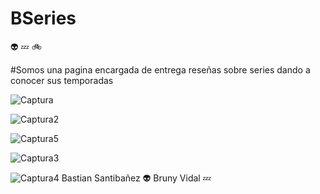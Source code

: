 # BSeries
:alien:    :zzz:  :bike: 

#Somos una pagina encargada de entrega reseñas sobre series dando a conocer sus temporadas 

![Captura](https://user-images.githubusercontent.com/51329760/64754230-d3b1c200-d4fc-11e9-9f74-441775b8b5ea.PNG)


![Captura2](https://user-images.githubusercontent.com/51329760/64754238-df9d8400-d4fc-11e9-9aa6-b83e355af038.PNG)

![Captura5](https://user-images.githubusercontent.com/51329760/64754343-53d82780-d4fd-11e9-9b4c-eb4b85df5cf0.PNG)

![Captura3](https://user-images.githubusercontent.com/51329760/64754244-e62bfb80-d4fc-11e9-9965-49ba6b50f264.PNG)

![Captura4](https://user-images.githubusercontent.com/51329760/64754251-ee843680-d4fc-11e9-8ebc-01a52ed60270.PNG)
Bastian Santibañez :alien:
Bruny Vidal :zzz:
